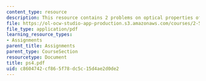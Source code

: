```yaml
---
content_type: resource
description: This resource contains 2 problems on optical properties of gold and nanoparticles.
file: https://ol-ocw-studio-app-production.s3.amazonaws.com/courses/2-58j-radiative-transfer-spring-2006/c8604742cf865f78dc5c15d4ae2d0de2_ps4.pdf
file_type: application/pdf
learning_resource_types:
- Assignments
parent_title: Assignments
parent_type: CourseSection
resourcetype: Document
title: ps4.pdf
uid: c8604742-cf86-5f78-dc5c-15d4ae2d0de2
---
```

